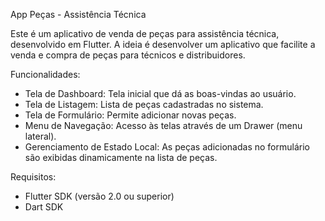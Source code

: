 App Peças - Assistência Técnica

Este é um aplicativo de venda de peças para assistência técnica, desenvolvido em Flutter. A ideia é desenvolver um aplicativo que facilite a venda e compra de peças para técnicos e distribuidores.

Funcionalidades:
  - Tela de Dashboard: Tela inicial que dá as boas-vindas ao usuário.
  - Tela de Listagem: Lista de peças cadastradas no sistema.
  - Tela de Formulário: Permite adicionar novas peças.
  - Menu de Navegação: Acesso às telas através de um Drawer (menu lateral).
  - Gerenciamento de Estado Local: As peças adicionadas no formulário são exibidas dinamicamente na lista      de peças.

Requisitos:
   - Flutter SDK (versão 2.0 ou superior)
   - Dart SDK
